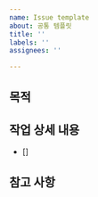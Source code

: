 ```yaml
---
name: Issue template
about: 공통 템플릿
title: ''
labels: ''
assignees: ''

---
```


## 목적
>

## 작업 상세 내용
- []

## 참고 사항
